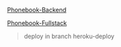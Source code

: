 [Phonebook-Backend](https://still-journey-83302.herokuapp.com/api/persons)

[Phonebook-Fullstack](https://still-journey-83302.herokuapp.com/)

> deploy in branch heroku-deploy